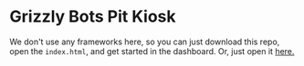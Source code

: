 # Grizzly Bots Pit Kiosk

We don't use any frameworks here, so you can just download this repo, open the ```index.html```, and get started in the dashboard. Or, just open it [here.](https://grizzlybots11918.github.io/pitkiosk) 
